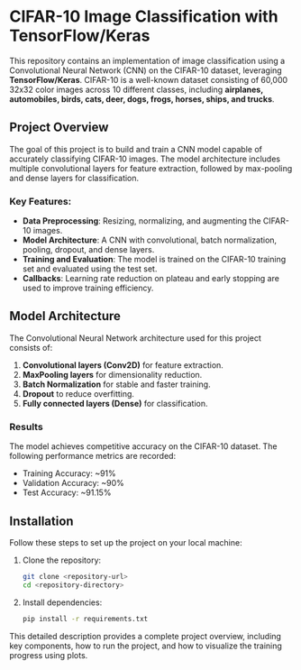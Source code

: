 # CIFAR-10 Image Classification with TensorFlow/Keras

This repository contains an implementation of image classification using a Convolutional Neural Network (CNN) on the CIFAR-10 dataset, leveraging **TensorFlow/Keras**. CIFAR-10 is a well-known dataset consisting of 60,000 32x32 color images across 10 different classes, including **airplanes, automobiles, birds, cats, deer, dogs, frogs, horses, ships, and trucks**.

## Project Overview

The goal of this project is to build and train a CNN model capable of accurately classifying CIFAR-10 images. The model architecture includes multiple convolutional layers for feature extraction, followed by max-pooling and dense layers for classification.

### Key Features:
- **Data Preprocessing**: Resizing, normalizing, and augmenting the CIFAR-10 images.
- **Model Architecture**: A CNN with convolutional, batch normalization, pooling, dropout, and dense layers.
- **Training and Evaluation**: The model is trained on the CIFAR-10 training set and evaluated using the test set.
- **Callbacks**: Learning rate reduction on plateau and early stopping are used to improve training efficiency.

## Model Architecture

The Convolutional Neural Network architecture used for this project consists of:
1. **Convolutional layers (Conv2D)** for feature extraction.
2. **MaxPooling layers** for dimensionality reduction.
3. **Batch Normalization** for stable and faster training.
4. **Dropout** to reduce overfitting.
5. **Fully connected layers (Dense)** for classification.

### Results
The model achieves competitive accuracy on the CIFAR-10 dataset. The following performance metrics are recorded:

- Training Accuracy: ~91%
- Validation Accuracy: ~90%
- Test Accuracy: ~91.15%

## Installation

Follow these steps to set up the project on your local machine:

1. Clone the repository:
   ```bash
   git clone <repository-url>
   cd <repository-directory>
2. Install dependencies:
   ```bash
   pip install -r requirements.txt

   
This detailed description provides a complete project overview, including key components, how to run the project, and how to visualize the training progress using plots.


